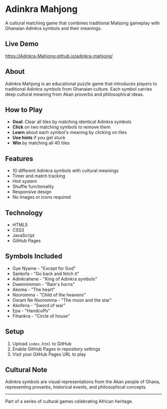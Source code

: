 # Adinkra Mahjong

A cultural matching game that combines traditional Mahjong gameplay with Ghanaian Adinkra symbols and their meanings.

## Live Demo
https://Adinkra-Mahjong.github.io/adinkra-mahjong/

## About
Adinkra Mahjong is an educational puzzle game that introduces players to traditional Adinkra symbols from Ghanaian culture. Each symbol carries deep cultural meaning from Akan proverbs and philosophical ideas.

## How to Play
- **Goal**: Clear all tiles by matching identical Adinkra symbols
- **Click** on two matching symbols to remove them
- **Learn** about each symbol's meaning by clicking on tiles
- **Use hints** if you get stuck
- **Win** by matching all 40 tiles

## Features
- 10 different Adinkra symbols with cultural meanings
- Timer and match tracking
- Hint system
- Shuffle functionality
- Responsive design
- No images or icons required

## Technology
- HTML5
- CSS3
- JavaScript
- GitHub Pages

## Symbols Included
- Gye Nyame - "Except for God"
- Sankofa - "Go back and fetch it" 
- Adinkrahene - "King of Adinkra symbols"
- Dwennimmen - "Ram's horns"
- Akoma - "The heart"
- Nsoromma - "Child of the heavens"
- Osram Ne Nsoromma - "The moon and the star"
- Akofena - "Sword of war"
- Epa - "Handcuffs"
- Fihankra - "Circle of house"

## Setup
1. Upload `index.html` to GitHub
2. Enable GitHub Pages in repository settings
3. Visit your GitHub Pages URL to play

## Cultural Note
Adinkra symbols are visual representations from the Akan people of Ghana, representing proverbs, historical events, and philosophical concepts.

---

Part of a series of cultural games celebrating African heritage.

